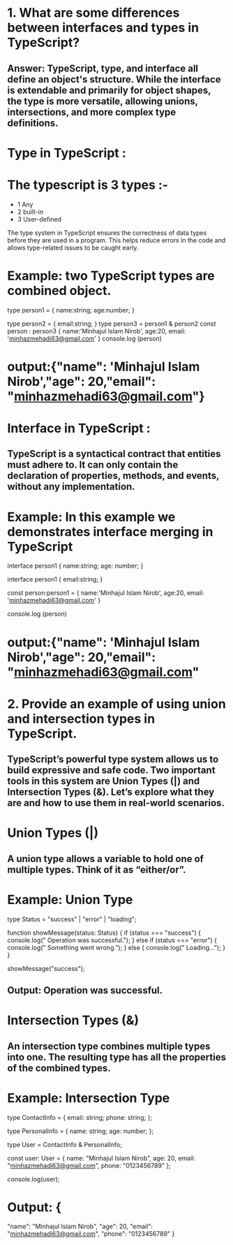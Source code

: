 # 1. What are some differences between interfaces and types in TypeScript?

## Answer: TypeScript, type, and interface all define an object's structure. While the interface is extendable and primarily for object shapes, the type is more versatile, allowing unions, intersections, and more complex type definitions.

# Type in TypeScript :

# The typescript is 3 types :-
- 1 Any
- 2 built-in
- 3 User-defined

The type system in TypeScript ensures the correctness of data types before they are used in a program. This helps reduce errors in the code and allows type-related issues to be caught early.
# Example: two TypeScript types are combined object.

type person1 = {
name:string;
age:number;
}

type person2 = {
email:string;
}
type person3 = person1 & person2
const person : person3 {
name:'Minhajul Islam Nirob',
age:20,
email: 'minhazmehadi63@gmail.com'
}
console.log (person)

# output:{"name": 'Minhajul Islam Nirob',"age": 20,"email": "minhazmehadi63@gmail.com"}


# Interface in TypeScript :

## TypeScript is a syntactical contract that entities must adhere to. It can only contain the declaration of properties, methods, and events, without any implementation.

# Example: In this example we demonstrates interface merging in TypeScript 

interface person1 {
name:string;
age: number;
}

interface person1 {
email:string;
}

const person:person1 = {
name:'Minhajul Islam Nirob',
age:20,
email: 'minhazmehadi63@gmail.com'
}

console.log (person)

# output:{"name": 'Minhajul Islam Nirob',"age": 20,"email": "minhazmehadi63@gmail.com" 


# 2. Provide an example of using union and intersection types in TypeScript.


## TypeScript’s powerful type system allows us to build expressive and safe code. Two important tools in this system are Union Types (|) and Intersection Types (&). Let’s explore what they are and how to use them in real-world scenarios.

# Union Types (|) 
## A union type allows a variable to hold one of multiple types. Think of it as “either/or”.

#  Example: Union Type
type Status = "success" | "error" | "loading";

function showMessage(status: Status) {
  if (status === "success") {
    console.log(" Operation was successful.");
  } else if (status === "error") {
    console.log(" Something went wrong.");
  } else {
    console.log(" Loading...");
  }
}

showMessage("success");

## Output: Operation was successful.


# Intersection Types (&) 

## An intersection type combines multiple types into one. The resulting type has all the properties of the combined types.

# Example: Intersection Type

type ContactInfo = {
  email: string;
  phone: string;
};

type PersonalInfo = {
  name: string;
  age: number;
};

type User = ContactInfo & PersonalInfo;

const user: User = {
  name: "Minhajul Islam Nirob",
  age: 20,
  email: "minhazmehadi63@gmail.com",
  phone: "0123456789"
};

console.log(user);

# Output: {
  "name": "Minhajul Islam Nirob",
  "age": 20,
  "email": "minhazmehadi63@gmail.com",
  "phone": "0123456789"
}



